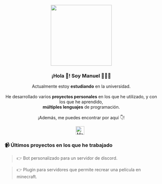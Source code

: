 <p align="center" width="300">
   <img align="center" width="200" src="https://avatars.githubusercontent.com/u/53149755?v=4" />
   <h3 align="center">¡Hola 👋! Soy Manuel 👨🏻‍💻</h3>
</p>

<p align="center">
  Actualmente estoy <strong>estudiando</strong> en la universidad.
  <br><br>
  He desarrollado varios <strong>proyectos personales</strong> en los que he utilizado, y con los que he aprendido,
  <br>
  <strong>múltiples lenguajes</strong> de programación.
  <br><br>
  ¡Además, me puedes encontrar por aquí 👇!
</p>

<p align="center">
   <a href="https://www.linkedin.com/in/manuel-duque-n/" target="blank" style="margin-right: 4px;">
    <img align="center" src="https://static-exp1.licdn.com/sc/h/akt4ae504epesldzj74dzred8" alt="Manuel Duque N" height="28px" width="28px"/>
  </a>
  
 <a href="https://www.linkedin.com/in/manuel-duque-n/" target="blank" style="margin-right: 4px;">
  
 </a>
 
</p>

### 📹 Últimos proyectos en los que he trabajado

> 👉 Bot personalizado para un servidor de discord.

> 👉 Plugin para servidores que permite recrear una película en minecraft.
